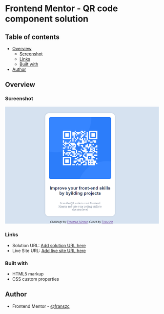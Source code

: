 # Frontend Mentor - QR code component solution

## Table of contents

- [Overview](#overview)
  - [Screenshot](#screenshot)
  - [Links](#links)
  - [Built with](#built-with)
- [Author](#author)

## Overview

### Screenshot

![screenshot](./images/capdetela.png)

### Links

- Solution URL: [Add solution URL here](https://github.com/franszc/QR-code-component-solution)
- Live Site URL: [Add live site URL here](franszc/Desafio-de-componente-de-codigo-QR)

### Built with

- HTML5 markup
- CSS custom properties

## Author

- Frontend Mentor - [@franszc](https://www.frontendmentor.io/profile/franszc)
